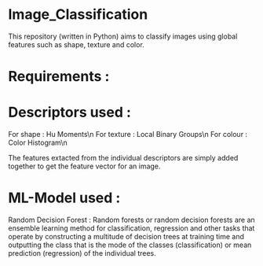 # Image_Classification
This repository (written in Python) aims to classify images using global features such as shape, texture and color.

# Requirements :
  

# Descriptors used :
  For shape : Hu Moments\n
  For texture : Local Binary Groups\n
  For colour : Color Histogram\n
  
  The features extacted from the individual descriptors are simply added together to get the feature vector for an image.
 
#  ML-Model used : 
   Random Decision Forest : Random forests or random decision forests are an ensemble learning method for classification, regression and other tasks that operate by constructing a                             multitude of decision trees at training time and outputting the class that is the mode of the classes (classification) or mean prediction (regression)                             of the individual trees.

